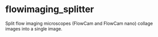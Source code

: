 # flowimaging_splitter
Split flow imaging microscopes (FlowCam and FlowCam nano) collage images into a single image.
